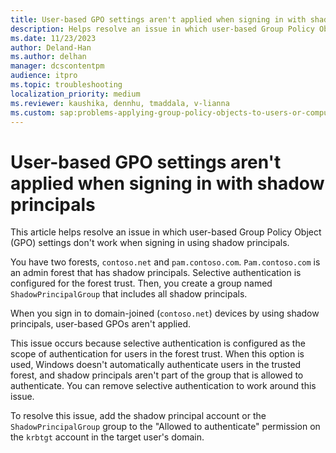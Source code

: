 ```yaml
---
title: User-based GPO settings aren't applied when signing in with shadow principals
description: Helps resolve an issue in which user-based Group Policy Object (GPO) settings don't work with shadow principals.
ms.date: 11/23/2023
author: Deland-Han
ms.author: delhan
manager: dcscontentpm
audience: itpro
ms.topic: troubleshooting
localization_priority: medium
ms.reviewer: kaushika, dennhu, tmaddala, v-lianna
ms.custom: sap:problems-applying-group-policy-objects-to-users-or-computers, csstroubleshoot, ikb2lmc
---
```

# User-based GPO settings aren't applied when signing in with shadow principals

This article helps resolve an issue in which user-based Group Policy Object (GPO) settings don't work when signing in using shadow principals.

You have two forests, `contoso.net` and `pam.contoso.com`. `Pam.contoso.com` is an admin forest that has shadow principals. Selective authentication is configured for the forest trust. Then, you create a group named `ShadowPrincipalGroup` that includes all shadow principals.

When you sign in to domain-joined (`contoso.net`) devices by using shadow principals, user-based GPOs aren't applied.

This issue occurs because selective authentication is configured as the scope of authentication for users in the forest trust. When this option is used, Windows doesn't automatically authenticate users in the trusted forest, and shadow principals aren't part of the group that is allowed to authenticate. You can remove selective authentication to work around this issue.

To resolve this issue, add the shadow principal account or the `ShadowPrincipalGroup` group to the "Allowed to authenticate" permission on the `krbtgt` account in the target user's domain.
